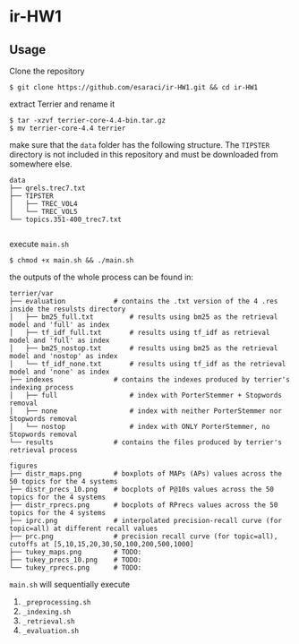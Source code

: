 # ir-HW1

## Usage

Clone the repository
```
$ git clone https://github.com/esaraci/ir-HW1.git && cd ir-HW1
```

extract Terrier and rename it
```
$ tar -xzvf terrier-core-4.4-bin.tar.gz
$ mv terrier-core-4.4 terrier
```

make sure that the `data` folder has the following structure. The `TIPSTER` directory is not included in this repository and must be downloaded from somewhere else.

```
data
├── qrels.trec7.txt
├── TIPSTER
│   ├── TREC_VOL4
│   └── TREC_VOL5
└── topics.351-400_trec7.txt


```
execute `main.sh`
```
$ chmod +x main.sh && ./main.sh
```

the outputs of the whole process can be found in:

```
terrier/var
├── evaluation            # contains the .txt version of the 4 .res inside the resulsts directory
│   ├── bm25_full.txt         # results using bm25 as the retrieval model and 'full' as index
│   ├── tf_idf_full.txt       # results using tf_idf as retrieval model and 'full' as index
│   ├── bm25_nostop.txt       # results using bm25 as the retrieval model and 'nostop' as index
│   └── tf_idf_none.txt       # results using tf_idf as the retrieval model and 'none' as index
├── indexes               # contains the indexes produced by terrier's indexing process
│   ├── full                  # index with PorterStemmer + Stopwords removal
│   ├── none                  # index with neither PorterStemmer nor Stopwords removal
│   └── nostop                # index with ONLY PorterStemmer, no Stopwords removal
└── results               # contains the files produced by terrier's retrieval process

figures
├── distr_maps.png        # boxplots of MAPs (APs) values across the 50 topics for the 4 systems
├── distr_precs_10.png    # bocplots of P@10s values across the 50 topics for the 4 systems
├── distr_rprecs.png      # bocplots of RPrecs values across the 50 topics for the 4 systems
├── iprc.png              # interpolated precision-recall curve (for topic=all) at different recall values
├── prc.png               # precision recall curve (for topic=all), cutoffs at [5,10,15,20,30,50,100,200,500,1000]
├── tukey_maps.png        # TODO:
├── tukey_precs_10.png    # TODO:
└── tukey_rprecs.png      # TODO:

```

`main.sh` will sequentially execute

1. `_preprocessing.sh`
1. `_indexing.sh`
1. `_retrieval.sh`
1. `_evaluation.sh`

